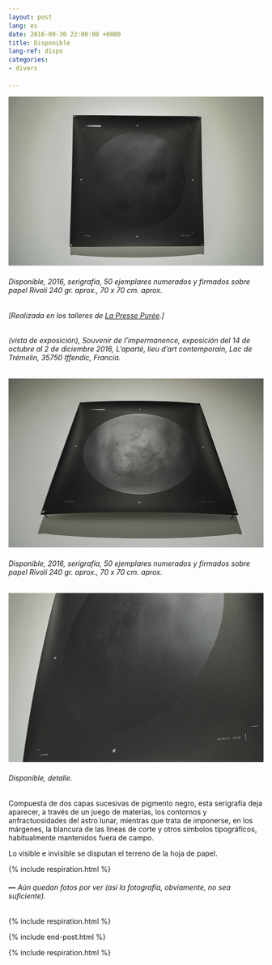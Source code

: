 ```yaml
---
layout: post
lang: es
date: 2016-09-30 22:00:00 +0000
title: Disponible
lang-ref: dispo
categories:
- divers

---
```

![](/imgs/disponible-2-up.jpg)

###### _Disponible_, 2016, serigrafía, 50 ejemplares numerados y firmados sobre papel  Rivoli 240 gr. aprox., 70 x 70 cm. aprox.

###### \[Realizada en los talleres de [La Presse Purée](http://www.lapressepuree.fr/).\]

###### (vista de exposición), _Souvenir de l’impermanence_, exposición del 14 de octubre al 2 de diciembre 2016, L’aparté, lieu d’art contemporain, Lac de Trémelin, 35750 Iffendic, Francia.

![](/imgs/disponible-6-up.jpg)

###### _Disponible_, 2016, serigrafía, 50 ejemplares numerados y firmados sobre papel  Rivoli 240 gr. aprox., 70 x 70 cm. aprox.

![](/imgs/disponible-5-up.jpg)

###### _Disponible_, detalle.

Compuesta de dos capas sucesivas de pigmento negro, esta serigrafía deja aparecer, a través de un juego de materias, los contornos y anfractuosidades del astro lunar, mientras que trata de imponerse, en los márgenes, la blancura de las líneas de corte y otros símbolos tipográficos, habitualmente mantenidos fuera de campo.

Lo visible e invisible se disputan el terreno de la hoja de papel.

{% include respiration.html %}

###### **—** _Aún quedan fotos por ver (así la fotografía, obviamente, no sea suficiente)._

{% include respiration.html %}

{% include end-post.html %}

{% include respiration.html %}